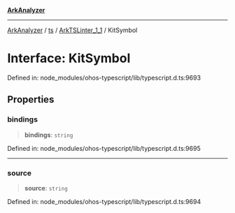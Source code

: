 [**ArkAnalyzer**](../../../../../../README.md)

***

[ArkAnalyzer](../../../../../../globals.md) / [ts](../../../README.md) / [ArkTSLinter\_1\_1](../README.md) / KitSymbol

# Interface: KitSymbol

Defined in: node\_modules/ohos-typescript/lib/typescript.d.ts:9693

## Properties

### bindings

> **bindings**: `string`

Defined in: node\_modules/ohos-typescript/lib/typescript.d.ts:9695

***

### source

> **source**: `string`

Defined in: node\_modules/ohos-typescript/lib/typescript.d.ts:9694
